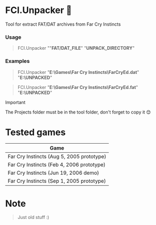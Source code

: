 # FCI.Unpacker :see_no_evil:
Tool for extract FAT/DAT archives from Far Cry Instincts

### Usage
> FCI.Unpacker ""**FAT/DAT_FILE**" "**UNPACK_DIRECTORY**"

### Examples
> FCI.Unpacker "**E:\Games\Far Cry Instincts\FarCryEd.dat**" "**E:\UNPACKED**"

> FCI.Unpacker "**E:\Games\Far Cry Instincts\FarCryEd.fat**" "**E:\UNPACKED**"

> [!important]
> The Projects folder must be in the tool folder, don't forget to copy it 😊

# Tested games
| Game   |
|--- |
| Far Cry Instincts (Aug 5, 2005 prototype) |
| Far Cry Instincts (Feb 4, 2006 prototype) |
| Far Cry Instincts (Jun 19, 2006 demo) |
| Far Cry Instincts (Sep 1, 2005 prototype) |

# Note
> Just old stuff :)